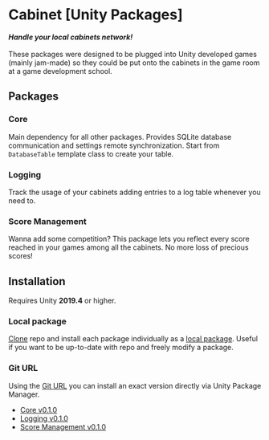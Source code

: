 ﻿# Cabinet \[Unity Packages\]
***Handle your local cabinets network!***\
\
These packages were designed to be plugged into Unity developed games (mainly jam-made) so they could be put onto the cabinets in the game room at a game development school.

## Packages

### Core
Main dependency for all other packages. Provides SQLite database communication and settings remote synchronization. Start from `DatabaseTable` template class to create your table.

### Logging
Track the usage of your cabinets adding entries to a log table whenever you need to.

### Score Management
Wanna add some competition? This package lets you reflect every score reached in your games among all the cabinets. No more loss of precious scores!

## Installation
Requires Unity **2019.4** or higher.

### Local package
[Clone](https://docs.github.com/en/github/creating-cloning-and-archiving-repositories/cloning-a-repository-from-github/cloning-a-repository#cloning-a-repository-to-github-desktop) repo and install each package individually as a [local package](https://docs.unity3d.com/Manual/upm-ui-local.html).
Useful if you want to be up-to-date with repo and freely modify a package.

### Git URL
Using the [Git URL](https://docs.unity3d.com/Manual/upm-ui-giturl.html) you can install an exact version directly via Unity Package Manager.
- [Core v0.1.0](https://github.com/alessandrobrizio/Cabinet.git?path=/Core#v0.1.0)
- [Logging v0.1.0](https://github.com/alessandrobrizio/Cabinet.git?path=/Logging#v0.1.0)
- [Score Management v0.1.0](https://github.com/alessandrobrizio/Cabinet.git?path=/ScoreManagement#v0.1.0)

